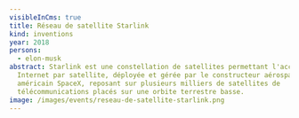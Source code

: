 ```yaml
---
visibleInCms: true
title: Réseau de satellite Starlink
kind: inventions
year: 2018
persons:
  - elon-musk
abstract: Starlink est une constellation de satellites permettant l'accès à
  Internet par satellite, déployée et gérée par le constructeur aérospatial
  américain SpaceX, reposant sur plusieurs milliers de satellites de
  télécommunications placés sur une orbite terrestre basse.
image: /images/events/reseau-de-satellite-starlink.png
---
```

